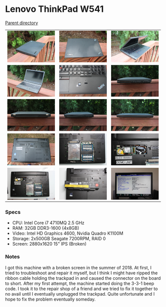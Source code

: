 # Lenovo ThinkPad W541
[Parent directory](../index.md)

<table>
  <tr>
    <td><img src='IMG_5995.JPG'/></td>
    <td><img src='IMG_5996.JPG'/></td>
    <td><img src='IMG_5997.JPG'/></td>
  </tr>
  <tr>
    <td><img src='IMG_5999.JPG'/></td>
    <td><img src='IMG_6000.JPG'/></td>
    <td><img src='IMG_6001.JPG'/></td>
  </tr>
  <tr>
    <td><img src='IMG_6002.JPG'/></td>
    <td><img src='IMG_6003.JPG'/></td>
    <td><img src='IMG_6004.JPG'/></td>
  </tr>
  <tr>
    <td><img src='IMG_6005.JPG'/></td>
    <td><img src='IMG_6007.JPG'/></td>
    <td><img src='IMG_6008.JPG'/></td>
  </tr>
  <tr>
    <td><img src='IMG_6009.JPG'/></td>
    <td><img src='IMG_6010.JPG'/></td>
	<td><img src='IMG_6011.JPG'/></td>
  </tr>
</table>

### Specs

* CPU: Intel Core i7 4710MQ 2.5 GHz
* RAM: 32GB DDR3-1600 (4x8GB)
* Video: Intel HD Graphics 4600, Nvidia Quadro K1100M
* Storage: 2x500GB Seagate 7200RPM, RAID 0
* Screen: 2880x1620 15" IPS (Broken)

### Notes
I got this machine with a broken screen in the summer of 2018. At first, I tried to troubleshoot and repair it myself, but I think I might have ripped the ribbon cable holding the trackpad in and caused the connector on the board to short. After my first attempt, the machine started doing the 3-3-1 beep code. I took it to the repair shop of a friend and we tried to fix it together to no avail until I eventually unplugged the trackpad. Quite unfortunate and I hope to fix the problem eventually someday.
